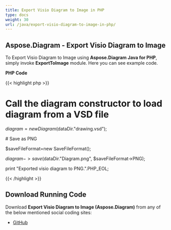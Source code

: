```yaml
---
title: Export Visio Diagram to Image in PHP
type: docs
weight: 30
url: /java/export-visio-diagram-to-image-in-php/
---
```


## **Aspose.Diagram - Export Visio Diagram to Image**
To Export Visio Diagram to Image using **Aspose.Diagram Java for PHP**, simply invoke **ExportToImage** module. Here you can see example code.

**PHP Code**

{{< highlight php >}}

 # Call the diagram constructor to load diagram from a VSD file

$diagram = new Diagram($dataDir."drawing.vsd");

\# Save as PNG

$saveFileFormat=new SaveFileFormat();

$diagram->save($dataDir."Diagram.png", $saveFileFormat->PNG);

print "Exported visio diagram to PNG.".PHP_EOL;

{{< /highlight >}}
## **Download Running Code**
Download **Export Visio Diagram to Image (Aspose.Diagram)** from any of the below mentioned social coding sites:

- [GitHub](https://github.com/asposediagram/Aspose.Diagram-for-Java/blob/master/Plugins/Aspose_Diagram_Java_for_PHP/src/aspose/diagram/LoadingSavingandConverting/ExportToImage.php)

